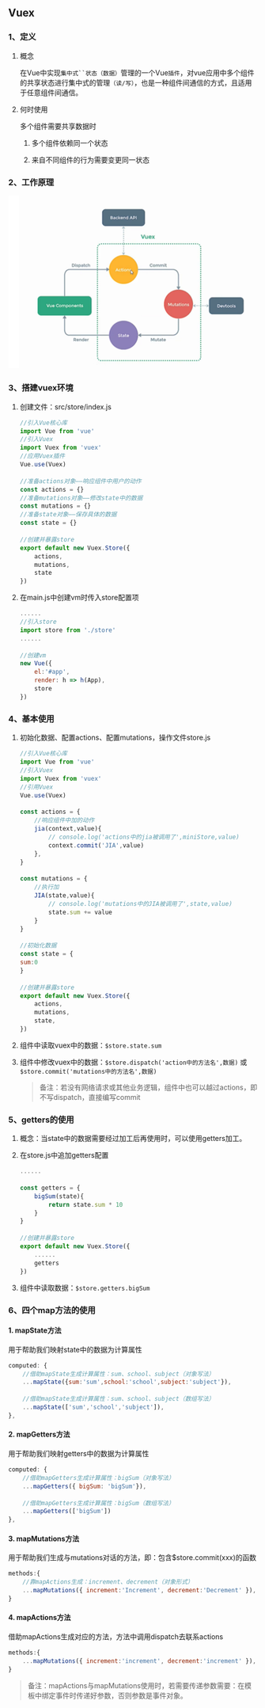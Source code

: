 ## Vuex

### 1、定义

1. 概念

    在Vue中实现`集中式``状态（数据）`管理的一个Vue`插件`，对vue应用中多个组件的共享状态进行集中式的管理`（读/写）`，也是一种组件间通信的方式，且适用于任意组件间通信。

2. 何时使用

    多个组件需要共享数据时

    1. 多个组件依赖同一个状态

    2. 来自不同组件的行为需要变更同一状态

### 2、工作原理

![](./image/vuex工作原理.PNG)

### 3、搭建vuex环境

1. 创建文件：src/store/index.js

    ```javascript
    //引入Vue核心库
    import Vue from 'vue'
    //引入Vuex
    import Vuex from 'vuex'
    //应用Vuex插件
    Vue.use(Vuex)

    //准备actions对象——响应组件中用户的动作
    const actions = {}
    //准备mutations对象——修改state中的数据
    const mutations = {}
    //准备state对象——保存具体的数据
    const state = {}

    //创建并暴露store
    export default new Vuex.Store({
        actions,
        mutations,
        state
    })
    ```

2. 在main.js中创建vm时传入store配置项

    ```javascript
    ......
    //引入store
    import store from './store'
    ......

    //创建vm
    new Vue({
        el:'#app',
        render: h => h(App),
        store
    })
    ```

### 4、基本使用

1. 初始化数据、配置actions、配置mutations，操作文件store.js

    ```javascript
    //引入Vue核心库
    import Vue from 'vue'
    //引入Vuex
    import Vuex from 'vuex'
    //引用Vuex
    Vue.use(Vuex)

    const actions = {
        //响应组件中加的动作
        jia(context,value){
            // console.log('actions中的jia被调用了',miniStore,value)
            context.commit('JIA',value)
        },
    }

    const mutations = {
        //执行加
        JIA(state,value){
            // console.log('mutations中的JIA被调用了',state,value)
            state.sum += value
        }
    }

    //初始化数据
    const state = {
    sum:0
    }

    //创建并暴露store
    export default new Vuex.Store({
        actions,
        mutations,
        state,
    })
    ```

2. 组件中读取vuex中的数据：`$store.state.sum`


3. 组件中修改vuex中的数据：`$store.dispatch('action中的方法名',数据)` 或 `$store.commit('mutations中的方法名',数据)`

    > 备注：若没有网络请求或其他业务逻辑，组件中也可以越过actions，即不写dispatch，直接编写commit

### 5、getters的使用

1. 概念：当state中的数据需要经过加工后再使用时，可以使用getters加工。

2. 在store.js中追加getters配置

    ```javascript
    ......

    const getters = {
        bigSum(state){
            return state.sum * 10
        }
    }

    //创建并暴露store
    export default new Vuex.Store({
        ......
        getters
    })
    ```

3. 组件中读取数据：`$store.getters.bigSum`

### 6、四个map方法的使用

#### 1. mapState方法

用于帮助我们映射state中的数据为计算属性

```javascript
computed: {
    //借助mapState生成计算属性：sum、school、subject（对象写法）
    ...mapState({sum:'sum',school:'school',subject:'subject'}),
        
    //借助mapState生成计算属性：sum、school、subject（数组写法）
    ...mapState(['sum','school','subject']),
},
```

#### 2. mapGetters方法

用于帮助我们映射getters中的数据为计算属性

```javascript
computed: {
    //借助mapGetters生成计算属性：bigSum（对象写法）
    ...mapGetters({ bigSum: 'bigSum'}),

    //借助mapGetters生成计算属性：bigSum（数组写法）
    ...mapGetters(['bigSum'])
},
```

#### 3. mapMutations方法

用于帮助我们生成与mutations对话的方法，即：包含$store.commit(xxx)的函数

```javascript
methods:{
    //靠mapActions生成：increment、decrement（对象形式）
    ...mapMutations({ increment:'Increment', decrement:'Decrement' }),
}
```

#### 4. mapActions方法

借助mapActions生成对应的方法，方法中调用dispatch去联系actions

```javascript
methods:{
    ...mapMutations({ increment:'increment', decrement:'increment' }),
}
```

> 备注：mapActions与mapMutations使用时，若需要传递参数需要：在模板中绑定事件时传递好参数，否则参数是事件对象。